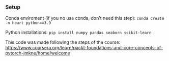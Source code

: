 ### Setup

Conda enviroment (if you no use conda, don't need this step): 
```conda create -n heart python==3.9```

Python installations:
``` pip install numpy pandas seaborn scikit-learn ```



This code was made following the steps of the course: https://www.coursera.org/learn/packt-foundations-and-core-concepts-of-pytorch-jmkne/home/welcome
